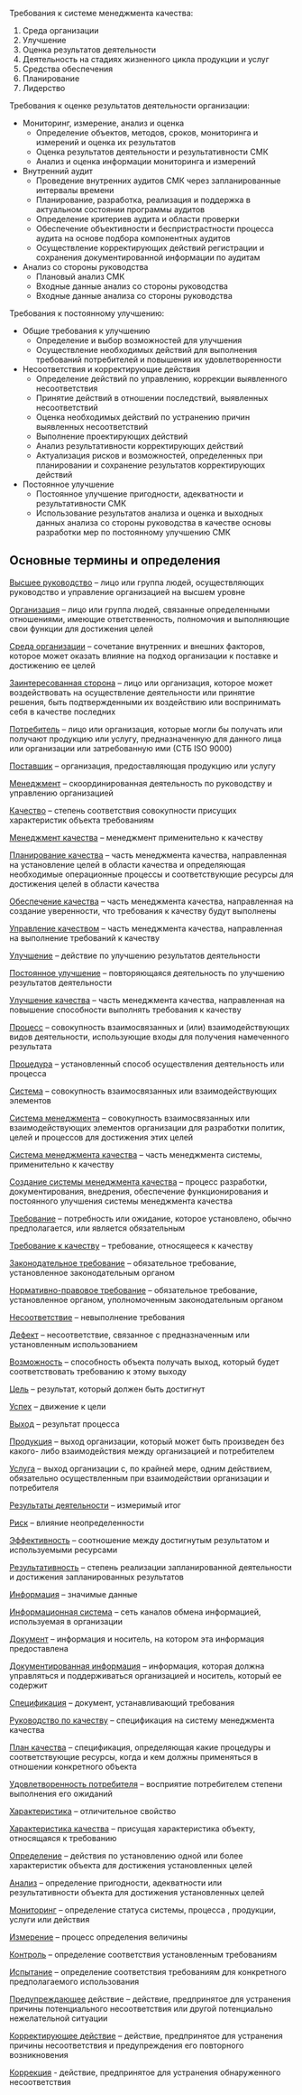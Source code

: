 Требования к системе менеджмента качества: 
1.  Среда организации 
2.  Улучшение 
3.  Оценка результатов деятельности 
4.  Деятельность на стадиях жизненного цикла продукции и услуг 
5.  Средства обеспечения 
6.  Планирование 
7.  Лидерство

Требования к оценке результатов деятельности организации: 
*  Мониторинг, измерение, анализ и оценка 
    *  Определение объектов, методов, сроков, мониторинга и измерений и оценка их результатов 
    *  Оценка результатов деятельности и результативности СМК 
    *  Анализ и оценка информации мониторинга и измерений 
*  Внутренний аудит 
    *  Проведение  внутренних  аудитов  СМК  через  запланированные интервалы времени 
    *  Планирование,  разработка,  реализация  и  поддержка  в  актуальном состоянии программы аудитов 
    *  Определение критериев аудита и области проверки 
    *  Обеспечение объективности и беспристрастности процесса аудита на основе подбора компонентных аудитов 
    *  Осуществление  корректирующих  действий  регистрации  и сохранения документированной информации по аудитам 
*  Анализ со стороны руководства 
    *  Плановый анализ СМК 
    *  Входные данные анализ со стороны руководства 
    *  Входные данные анализа со стороны руководства

Требования к постоянному улучшению: 
*  Общие требования к улучшению 
    *  Определение и выбор возможностей для улучшения 
    *  Осуществление необходимых действий для выполнения требований потребителей и повышения их удовлетворенности 
*  Несоответствия и корректирующие действия 
    *  Определение  действий  по  управлению,  коррекции  выявленного несоответствия 
    *  Принятие  действий  в  отношении  последствий,  выявленных несоответствий 
    *  Оценка необходимых действий по устранению причин выявленных несоответствий  
    *  Выполнение проектирующих действий 
    *  Анализ результативности корректирующих действий 
    *  Актуализация  рисков  и  возможностей,  определенных  при планировании и сохранение результатов корректирующих действий 
*  Постоянное улучшение 
    *  Постоянное  улучшение  пригодности,  адекватности  и результативности СМК 
    *  Использование  результатов  анализа  и оценка  и  выходных  данных анализа со стороны руководства в качестве основы разработки мер по постоянному улучшению СМК

## Основные термины и определения 
<ins>Высшее руководство</ins> – лицо или группа людей, осуществляющих руководство 
и управление организацией на высшем уровне  

<ins>Организация</ins>  –  лицо  или  группа  людей,  связанные  определенными 
отношениями, имеющие ответственность, полномочия и выполняющие свои 
функции для достижения целей  

<ins>Среда  организации</ins>  –  сочетание  внутренних  и  внешних  факторов,  которое 
может оказать влияние на подход организации к поставке и достижению ее 
целей  

<ins>Заинтересованная  сторона</ins>  –  лицо  или  организация,  которое  может 
воздействовать на осуществление деятельности или принятие решения, быть 
подтвержденными  их  воздействию  или  воспринимать  себя  в  качестве 
последних  

<ins>Потребитель</ins> – лицо или организация, которые могли бы получать или получают продукцию или услугу, предназначенную для данного лица или организации или затребованную ими (СТБ ISO 9000)  

<ins>Поставщик</ins> – организация, предоставляющая продукцию или услугу  

<ins>Менеджмент</ins> – скоординированная деятельность по руководству и управлению 
организацией  

<ins>Качество</ins>  –  степень  соответствия  совокупности  присущих  характеристик 
объекта требованиям  

<ins>Менеджмент качества</ins> – менеджмент применительно к качеству  

<ins>Планирование  качества</ins>  –  часть  менеджмента  качества,  направленная  на 
установление  целей  в  области  качества  и  определяющая  необходимые 
операционные процессы и соответствующие ресурсы для достижения целей в 
области качества  

<ins>Обеспечение качества</ins> – часть менеджмента качества, направленная на создание 
уверенности, что требования к качеству будут выполнены  

<ins>Управление  качеством</ins>  –  часть  менеджмента  качества,  направленная  на 
выполнение требований к качеству  

<ins>Улучшение</ins> – действие по улучшению результатов деятельности  

<ins>Постоянное  улучшение</ins>  –  повторяющаяся  деятельность  по  улучшению 
результатов деятельности  

<ins>Улучшение  качества</ins>  –  часть  менеджмента  качества,  направленная  на 
повышение способности выполнять требования к качеству 

<ins>Процесс</ins> – совокупность взаимосвязанных  и (или) взаимодействующих видов 
деятельности, использующие входы для получения намеченного результата  

<ins>Процедура</ins> – установленный способ осуществления деятельность или процесса  

<ins>Система</ins> – совокупность взаимосвязанных или взаимодействующих элементов  

<ins>Система  менеджмента</ins>  –  совокупность  взаимосвязанных  или 
взаимодействующих элементов организации для разработки политик, целей и 
процессов для достижения этих целей  

<ins>Система менеджмента качества</ins> – часть менеджмента системы, применительно 
к качеству  

<ins>Создание  системы  менеджмента  качества</ins>  –  процесс  разработки, 
документирования,  внедрения,  обеспечение  функционирования  и 
постоянного улучшения системы менеджмента качества  

<ins>Требование</ins>  –  потребность  или  ожидание,  которое  установлено,  обычно 
предполагается, или является обязательным  

<ins>Требование к качеству</ins> – требование, относящееся к качеству  

<ins>Законодательное  требование</ins>  –  обязательное  требование,  установленное 
законодательным органом  

<ins>Нормативно-правовое требование</ins> – обязательное требование, установленное 
органом, уполномоченным законодательным органом  

<ins>Несоответствие</ins> – невыполнение требования  

<ins>Дефект</ins>  –  несоответствие,  связанное  с  предназначенным  или  установленным 
использованием  

<ins>Возможность</ins>  –  способность  объекта  получать  выход,  который  будет 
соответствовать требованию к этому выходу  

<ins>Цель</ins> – результат, который должен быть достигнут  

<ins>Успех</ins> – движение к цели  

<ins>Выход</ins> – результат процесса  

<ins>Продукция</ins> – выход организации, который может быть произведен без какого-
либо взаимодействия между организацией и потребителем  

<ins>Услуга</ins> – выход организации с, по крайней мере, одним действием, обязательно 
осуществленным при взаимодействии организации и потребителя  

<ins>Результаты деятельности</ins> – измеримый итог  

<ins>Риск</ins> – влияние неопределенности  

<ins>Эффективность</ins>  –  соотношение  между  достигнутым  результатом  и 
используемыми ресурсами  

<ins>Результативность</ins>  –  степень  реализации  запланированной  деятельности  и 
достижения запланированных результатов  

<ins>Информация</ins> – значимые данные 

<ins>Информационная система</ins> – сеть каналов обмена информацией, используемая 
в организации  

<ins>Документ</ins> – информация и носитель, на котором эта информация предоставлена  

<ins>Документированная информация</ins> – информация, которая должна управляться 
и поддерживаться организацией и носитель, который ее содержит  

<ins>Спецификация</ins> – документ, устанавливающий требования  

<ins>Руководство по качеству</ins> – спецификация на систему менеджмента качества  

<ins>План  качества</ins>  –  спецификация,  определяющая  какие  процедуры  и 
соответствующие ресурсы, когда и кем должны применяться в отношении 
конкретного объекта  

<ins>Удовлетворенность  потребителя</ins>  –  восприятие  потребителем  степени 
выполнения его ожиданий  

<ins>Характеристика</ins> – отличительное свойство  

<ins>Характеристика качества</ins> – присущая характеристика объекту, относящаяся к 
требованию  

<ins>Определение</ins>  –  действия  по  установлению  одной  или  более  характеристик 
объекта для достижения установленных целей  

<ins>Анализ</ins> – определение пригодности, адекватности или результативности объекта 
для достижения установленных целей  

<ins>Мониторинг</ins> – определение статуса системы, процесса , продукции, услуги или 
действия  

<ins>Измерение</ins> – процесс определения величины  

<ins>Контроль</ins> – определение соответствия установленным требованиям  

<ins>Испытание</ins>  –  определение  соответствия  требованиям  для  конкретного 
предполагаемого использования  

<ins>Предупреждающее</ins>  действие  –  действие,  предпринятое  для  устранения 
причины  потенциального  несоответствия  или  другой  потенциально 
нежелательной ситуации  

<ins>Корректирующее действие</ins> – действие, предпринятое для устранения причины 
несоответствия и предупреждения его повторного возникновения  

<ins>Коррекция</ins>  -  действие,  предпринятое  для  устранения  обнаруженного 
несоответствия 
